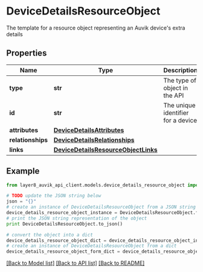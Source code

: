 # DeviceDetailsResourceObject

The template for a resource object representing an Auvik device's extra details

## Properties
Name | Type | Description | Notes
------------ | ------------- | ------------- | -------------
**type** | **str** | The type of object in the API | [optional] 
**id** | **str** | The unique identifier for a device | [optional] 
**attributes** | [**DeviceDetailsAttributes**](DeviceDetailsAttributes.md) |  | [optional] 
**relationships** | [**DeviceDetailsRelationships**](DeviceDetailsRelationships.md) |  | [optional] 
**links** | [**DeviceDetailsResourceObjectLinks**](DeviceDetailsResourceObjectLinks.md) |  | [optional] 

## Example

```python
from layer8_auvik_api_client.models.device_details_resource_object import DeviceDetailsResourceObject

# TODO update the JSON string below
json = "{}"
# create an instance of DeviceDetailsResourceObject from a JSON string
device_details_resource_object_instance = DeviceDetailsResourceObject.from_json(json)
# print the JSON string representation of the object
print DeviceDetailsResourceObject.to_json()

# convert the object into a dict
device_details_resource_object_dict = device_details_resource_object_instance.to_dict()
# create an instance of DeviceDetailsResourceObject from a dict
device_details_resource_object_form_dict = device_details_resource_object.from_dict(device_details_resource_object_dict)
```
[[Back to Model list]](../README.md#documentation-for-models) [[Back to API list]](../README.md#documentation-for-api-endpoints) [[Back to README]](../README.md)


